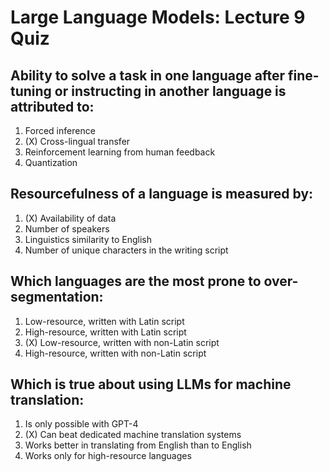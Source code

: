 # Large Language Models: Lecture 9 Quiz

## Ability to solve a task in one language after fine-tuning or instructing in another language is attributed to:

1. Forced inference
2. (X) Cross-lingual transfer
3. Reinforcement learning from human feedback
4. Quantization

## Resourcefulness of a language is measured by:

1. (X) Availability of data
2. Number of speakers
3. Linguistics similarity to English
4. Number of unique characters in the writing script


## Which languages are the most prone to over-segmentation:

1. Low-resource, written with Latin script
2. High-resource, written with Latin script
3. (X) Low-resource, written with non-Latin script
4. High-resource, written with non-Latin script

## Which is true about using LLMs for machine translation:

1. Is only possible with GPT-4
2. (X) Can beat dedicated machine translation systems
3. Works better in translating from English than to English
4. Works only for high-resource languages
